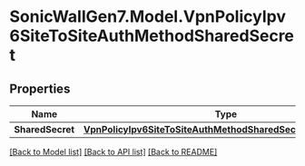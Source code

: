# SonicWallGen7.Model.VpnPolicyIpv6SiteToSiteAuthMethodSharedSecret

## Properties

Name | Type | Description | Notes
------------ | ------------- | ------------- | -------------
**SharedSecret** | [**VpnPolicyIpv6SiteToSiteAuthMethodSharedSecretSharedSecret**](VpnPolicyIpv6SiteToSiteAuthMethodSharedSecretSharedSecret.md) |  | [optional] 

[[Back to Model list]](../README.md#documentation-for-models) [[Back to API list]](../README.md#documentation-for-api-endpoints) [[Back to README]](../README.md)


